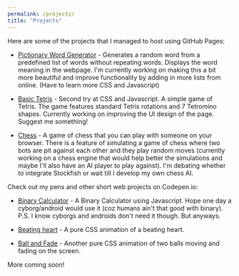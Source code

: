 ```yaml
---
permalink: /projects/
title: "Projects"
---
```


Here are some of the projects that I managed to host using GitHub Pages:

+ [Pictionary Word Generator](https://aceking007.github.io/pictionary_word_generator/) - Generates a random word from a predefined list of words without repeating words. Displays the word meaning in the webpage. I'm currently working on making this a bit more beautiful and improve functionality by adding in more lists from online. (Have to learn more CSS and Javascript)

+ [Basic Tetris](https://aceking007.github.io/Tetris/) - Second try at CSS and Javascript. A simple game of Tetris. The game features standard Tetris rotations and 7 Tetromino shapes. Currently working on improving the UI design of the page. Suggest me something!

+ [Chess](https://aceking007.github.io/chess/) - A game of chess that you can play with someone on your browser. There is a feature of simulating a game of chess where two bots are pit against each other and they play random moves (currently working on a chess engine that would help better the simulations and maybe I'll also have an AI player to play against). I'm debating whether to integrate Stockfish or wait till I develop my own chess AI.

Check out my pens and other short web projects on Codepen.io:

+ [Binary Calculator](https://codepen.io/aceking007/pen/xxwoQwM) - A Binary Calculator using Javascript. Hope one day a cyborg/android would use it (coz humans ain't that good with binary). P.S. I know cyborgs and androids don't need it though. But anyways.

+ [Beating heart](https://codepen.io/aceking007/pen/PoqbYLG) - A pure CSS animation of a beating heart.

+ [Ball and Fade](https://codepen.io/aceking007/pen/OJVbLvN) - Another pure CSS animation of two balls moving and fading on the screen.

More coming soon!
